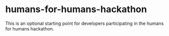 # humans-for-humans-hackathon
This is an optional starting point for developers participating in the humans for humans hackathon.
